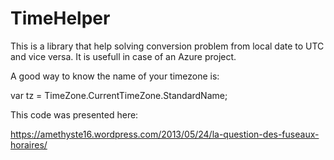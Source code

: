 # TimeHelper

This is a library that help solving conversion problem from local date to UTC and vice versa.
It is usefull in case of an Azure project.

A good way to know the name of your timezone is:

var tz = TimeZone.CurrentTimeZone.StandardName;


This code was presented here:

https://amethyste16.wordpress.com/2013/05/24/la-question-des-fuseaux-horaires/
